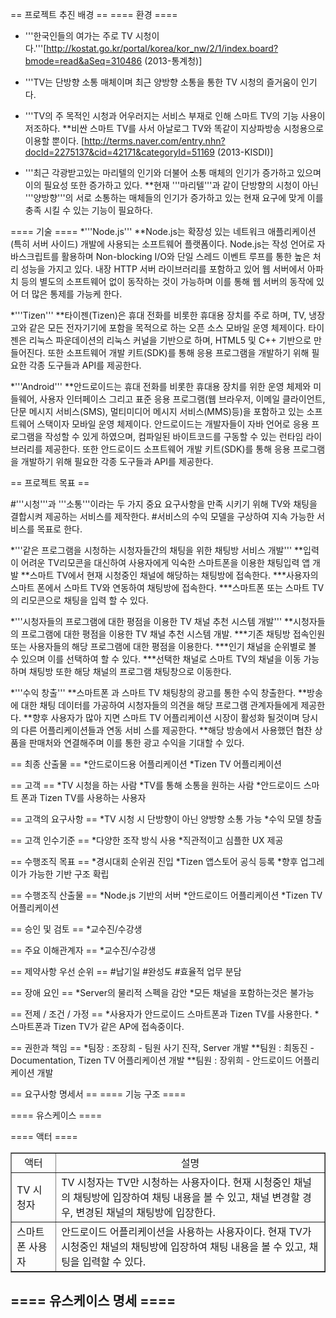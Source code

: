 == 프로젝트 추진 배경 ==
==== 환경 ====
* '''한국인들의 여가는 주로 TV 시청이다.'''[http://kostat.go.kr/portal/korea/kor_nw/2/1/index.board?bmode=read&aSeq=310486 (2013-통계청)]

* '''TV는 단방향 소통 매체이며 최근 양방향 소통을 통한 TV 시청의 즐거움이 인기다.

* '''TV의 주 목적인 시청과 어우러지는 서비스 부재로 인해 스마트 TV의 기능 사용이 저조하다.
**비싼 스마트 TV를 사서 아날로그 TV와 똑같이 지상파방송 시청용으로 이용할 뿐이다. [http://terms.naver.com/entry.nhn?docId=2275137&cid=42171&categoryId=51169 (2013-KISDI)]

* '''최근 각광받고있는 마리텔의 인기와 더불어 소통 매체의 인기가 증가하고 있으며 이의 필요성 또한 증가하고 있다.
**현재 '''마리텔'''과 같이 단방향의 시청이 아닌 '''양방향'''의 서로 소통하는 매체들의 인기가 증가하고 있는 현재 요구에 맞게 이를 충족 시킬 수 있는 기능이 필요하다.

==== 기술 ====
*'''Node.js'''
**Node.js는 확장성 있는 네트워크 애플리케이션(특히 서버 사이드) 개발에 사용되는 소프트웨어 플랫폼이다. Node.js는 작성 언어로 자바스크립트를 활용하며 Non-blocking I/O와 단일 스레드 이벤트 루프를 통한 높은 처리 성능을 가지고 있다. 내장 HTTP 서버 라이브러리를 포함하고 있어 웹 서버에서 아파치 등의 별도의 소프트웨어 없이 동작하는 것이 가능하며 이를 통해 웹 서버의 동작에 있어 더 많은 통제를 가능케 한다.

*'''Tizen'''
**타이젠(Tizen)은 휴대 전화를 비롯한 휴대용 장치를 주로 하며, TV, 냉장고와 같은 모든 전자기기에 포함을 목적으로 하는 오픈 소스 모바일 운영 체제이다. 타이젠은 리눅스 파운데이션의 리눅스 커널을 기반으로 하며, HTML5 및 C++ 기반으로 만들어진다. 또한 소프트웨어 개발 키트(SDK)를 통해 응용 프로그램을 개발하기 위해 필요한 각종 도구들과 API를 제공한다.

*'''Android'''
**안드로이드는 휴대 전화를 비롯한 휴대용 장치를 위한 운영 체제와 미들웨어, 사용자 인터페이스 그리고 표준 응용 프로그램(웹 브라우저, 이메일 클라이언트, 단문 메시지 서비스(SMS), 멀티미디어 메시지 서비스(MMS)등)을 포함하고 있는 소프트웨어 스택이자 모바일 운영 체제이다. 안드로이드는 개발자들이 자바 언어로 응용 프로그램을 작성할 수 있게 하였으며, 컴파일된 바이트코드를 구동할 수 있는 런타임 라이브러리를 제공한다. 또한 안드로이드 소프트웨어 개발 키트(SDK)를 통해 응용 프로그램을 개발하기 위해 필요한 각종 도구들과 API를 제공한다.

== 프로젝트 목표 ==

#'''시청'''과 '''소통'''이라는 두 가지 중요 요구사항을 만족 시키기 위해 TV와 채팅을 결합시켜 제공하는 서비스를 제작한다.
#서비스의 수익 모델을 구상하여 지속 가능한 서비스를 목표로 한다.

*'''같은 프로그램을 시청하는 시청자들간의 채팅을 위한 채팅방 서비스 개발'''
**입력이 어려운 TV리모콘을 대신하여 사용자에게 익숙한 스마트폰을 이용한 채팅입력 앱 개발
**스마트 TV에서 현재 시청중인 채널에 해당하는 채팅방에 접속한다.
***사용자의 스마트 폰에서 스마트 TV와 연동하여 채팅방에 접속한다.
***스마트폰 또는 스마트 TV의 리모콘으로 채팅을 입력 할 수 있다.

*'''시청자들의 프로그램에 대한 평점을 이용한 TV 채널 추천 시스템 개발'''
**시청자들의 프로그램에 대한 평점을 이용한 TV 채널 추천 시스템 개발.
***기존 채팅방 접속인원 또는 사용자들의 해당 프로그램에 대한 평점을 이용한다.
***인기 채널을 순위별로 볼 수 있으며 이를 선택하여 할 수 있다.
***선택한 채널로 스마트 TV의 채널을 이동 가능 하며 채팅방 또한 해당 채널의 프로그램 채팅창으로 이동한다.

*'''수익 창출'''
**스마트폰 과 스마트 TV 채팅창의 광고를 통한 수익 창출한다.
**방송에 대한 채팅 데이터를 가공하여 시청자들의 의견을 해당 프로그램 관계자들에게 제공한다.
**향후 사용자가 많아 지면 스마트 TV 어플리케이션 시장이 활성화 될것이며 당시의 다른 어플리케이션들과 연동 서비 스를 제공한다.
**해당 방송에서 사용했던 협찬 상품을 판매처와 연결해주며 이를 통한 광고 수익을 기대할 수 있다.


== 최종 산출물 ==
*안드로이드용 어플리케이션
*Tizen TV 어플리케이션

== 고객 ==
*TV 시청을 하는 사람
*TV를 통해 소통을 원하는 사람
*안드로이드 스마트 폰과 Tizen TV를 사용하는 사용자

== 고객의 요구사항 ==
*TV 시청 시 단방향이 아닌 양방향 소통 가능
*수익 모델 창출

== 고객 인수기준 ==
*다양한 조작 방식 사용
*직관적이고 심플한 UX 제공

== 수행조직 목표 ==
*경시대회 순위권 진입
*Tizen 앱스토어 공식 등록
*향후 업그레이가 가능한 기반 구조 확립

== 수행조직 산출물 ==
*Node.js 기반의 서버
*안드로이드 어플리케이션
*Tizen TV 어플리케이션

== 승인 및 검토 ==
*교수진/수강생

== 주요 이해관계자 ==
*교수진/수강생

== 제약사항 우선 순위 ==
#납기일
#완성도
#효율적 업무 분담

== 장애 요인 ==
*Server의 물리적 스펙을 감안
*모든 채널을 포함하는것은 불가능

== 전제 / 조건 / 가정 ==
*사용자가 안드로이드 스마트폰과 Tizen TV를 사용한다.
*스마트폰과 Tizen TV가 같은 AP에 접속중이다.

== 권한과 책임 ==
*팀장 : 조장희 - 팀원 사기 진작, Server 개발
**팀원 : 최동진 - Documentation, Tizen TV 어플리케이션 개발
**팀원 : 장위희 - 안드로이드 어플리케이션 개발



== 요구사항 명세서 ==
==== 기능 구조 ====

==== 유스케이스 ====

==== 액터 ====
<table border='1'>
 <tr align='center'>
   <td>액터</td>
   <td>설명</td>
 </tr>
 <tr>
   <td>TV 시청자</td>
   <td>TV 시청자는 TV만 시청하는 사용자이다. 현재 시청중인 채널의 채팅방에 입장하여 채팅 내용을 볼 수 있고, 채널 변경할 경우, 변경된 채널의 채팅방에 입장한다.</td>
 </tr>
 <tr>
   <td>스마트폰 사용자</td>
   <td>안드로이드 어플리케이션을 사용하는 사용자이다. 현재 TV가 시청중인 채널의 채팅방에 입장하여 채팅 내용을 볼 수 있고, 채팅을 입력할 수 있다.</td>
 </tr>
</table>


==== 유스케이스 명세 ====
----
